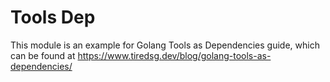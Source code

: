 # Tools Dep

This module is an example for Golang Tools as Dependencies guide, which can be found at https://www.tiredsg.dev/blog/golang-tools-as-dependencies/
